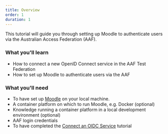```yaml
---
title: Overview
order: 1
duration: 1
---
```


This tutorial will guide you through setting up Moodle to authenticate users via the Australian Access Federation (AAF).

### What you'll learn

- How to connect a new OpenID Connect service in the AAF Test Federation
- How to set up Moodle to authenticate users via the AAF

### What you'll need

- To have set up [Moodle](https://moodledev.io/general/development/gettingstarted#a-quick-start-to-moodle-development) on your local machine.
- A container platform on which to run Moodle, e.g. Docker (optional)
- Knowledge running a container platform in a local development environment (optional)
- AAF login credentials
- To have completed the [Connect an OIDC Service](/connect-an-oidc-service/01-overview) tutorial




